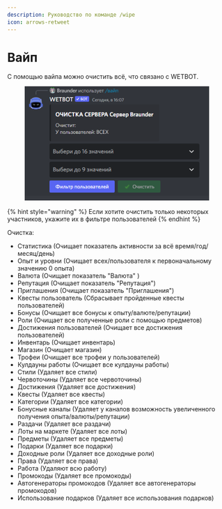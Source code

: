 ```yaml
---
description: Руководство по команде /wipe
icon: arrows-retweet
---
```


# Вайп

С помощью вайпа можно очистить всё, что связано с WETBOT.

<figure><img src=".gitbook/assets/изображение_2022-10-20_160900968.png" alt=""><figcaption></figcaption></figure>

{% hint style="warning" %}
Если хотите очистить только некоторых участников, укажите их в фильтре пользователей
{% endhint %}

Очистка:

* Статистика (Очищает показатель активности за всё время/год/месяц/день)
* Опыт и уровни (Очищает всех/пользователя к первоначальному значению 0 опыта)
* Валюта (Очищает показатель "Валюта" )
* Репутация (Очищает показатель "Репутация")
* Приглашения (Очищает показатель "Приглашения")
* Квесты пользователь (Сбрасывает пройденные квесты пользователей)
* Бонусы (Очищает все бонусы к опыту/валюте/репутации)
* Роли (Очищает все полученные роли с помощью предметов)
* Достижения пользователей (Очищает все достижения пользователей)
* Инвентарь (Очищает инвентарь)
* Магазин (Очищает магазин)
* Трофеи (Очищает все трофеи у пользователей)
* Кулдауны работы (Очищает все кулдауны работы)
* Стили (Удаляет все стили)
* Червоточины (Удаляет все червоточины)
* Достижения (Удаляет все достижения)
* Квесты (Удаляет все квесты)
* Категории (Удаляет все категории)
* Бонусные каналы (Удаляет у каналов возможность увеличенного получения опыта/валюты/репутации)
* Раздачи (Удаляет все раздачи)
* Лоты на маркете (Удаляет все лоты)
* Предметы (Удаляет все предметы)
* Подарки (Удаляет все подарки)
* Доходные роли (Удаляет все доходные роли)
* Права (Удаляет все права)
* Работа (Удаляют всю работу)
* Промокоды (Удаляет все промокоды)
* Автогенераторы промокодов (Удаляет все автогенераторы промокодов)
* Использование подарков (Удаляет все использования подарков)

